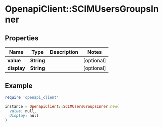# OpenapiClient::SCIMUsersGroupsInner

## Properties

| Name | Type | Description | Notes |
| ---- | ---- | ----------- | ----- |
| **value** | **String** |  | [optional] |
| **display** | **String** |  | [optional] |

## Example

```ruby
require 'openapi_client'

instance = OpenapiClient::SCIMUsersGroupsInner.new(
  value: null,
  display: null
)
```

